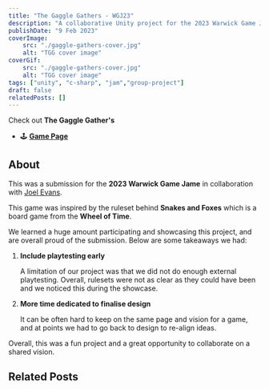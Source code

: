 ```yaml
---
title: "The Gaggle Gathers - WGJ23"
description: "A collaborative Unity project for the 2023 Warwick Game Jam."
publishDate: "9 Feb 2023"
coverImage:
    src: "./gaggle-gathers-cover.jpg"
    alt: "TGG cover image"
coverGif:
    src: "./gaggle-gathers-cover.jpg"
    alt: "TGG cover image"
tags: ["unity", "c-sharp", "jam","group-project"]
draft: false
relatedPosts: []
---
```


Check out **The Gaggle Gather's**
- 🕹️ [**Game Page**](https://henryha993.itch.io/the-gaggle-gathers)

## About
This was a submission for the **2023 Warwick Game Jame** in collaboration with [Joel Evans](https://www.linkedin.com/in/joel-evans-dev/).

This game was inspired by the ruleset behind **Snakes and Foxes** which is a board game from the **Wheel of Time**.

We learned a huge amount participating and showcasing this project, and are overall proud of the submission. Below are some takeaways we had:
1. **Include playtesting early**

    A limitation of our project was that we did not do enough external playtesting. Overall, rulesets were not as clear as they could have been and we noticed this during the showcase.

2. **More time dedicated to finalise design**

    It can be often hard to keep on the same page and vision for a game, and at points we had to go back to design to re-align ideas.

Overall, this was a fun project and a great opportunity to collaborate on a shared vision.

## Related Posts